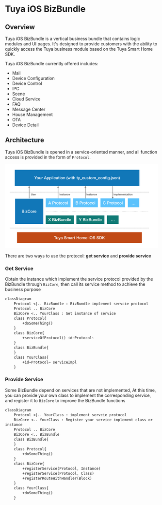 # Tuya iOS BizBundle

## Overview

Tuya iOS BizBundle is a vertical business bundle that contains logic modules and UI pages. It's designed to provide customers with the ability to quickly access the Tuya business module based on the Tuya Smart Home SDK.

Tuya iOS BizBundle currently offered includes:
- Mall
- Device Configuration
- Device Control
- IPC
- Scene
- Cloud Service
- FAQ
- Message Center
- House Management
- OTA
- Device Detail

## Architecture

Tuya iOS BizBundle is opened in a service-oriented manner, and all function access is provided in the form of `Protocol`.

![Architecture](./pages/images/architecture.png)

There are two ways to use the protocol: **get service** and **provide service**

### Get Service

Obtain the instance which implement the service protocol provided by the BizBundle through `BizCore`, then call its service method to achieve the business purpose

```mermaid
classDiagram
    Protocol <|.. BizBundle : BizBundle implement servcie protocol
    Protocol .. BizCore
    BizCore <.. YourClass : Get instance of service
    class Protocol{
        +doSomeThing()
    }
    class BizCore{
        +serviceOfProtocol() id~Protocol~
    }
    class BizBundle{
    }
    class YourClass{
        +id~Protocol~ serviceImpl
    }
```

### Provide Service

Some BizBundle depend on services that are not implemented, At this time, you can provide your own class to implement the corresponding service, and register it to `BizCore` to improve the BizBundle functions

```mermaid
classDiagram
    Protocol <|.. YourClass : implement servcie protocol
    BizCore <.. YourClass : Register your service implement class or instance
    Protocol .. BizCore
    BizCore <.. BizBundle
    class BizBundle{
    }
    class Protocol{
        +doSomeThing()
    }
    class BizCore{
        +registerService(Protocol, Instance)
        +registerService(Protocol, Class)
        +registerRouteWithHandler(Block)
    }
    class YourClass{
        +doSomeThing()
    }
```









